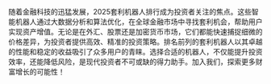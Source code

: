 随着金融科技的迅猛发展，2025套利机器人排行成为投资者关注的焦点。这些智能机器人通过大数据分析和算法优化，在全球金融市场中寻找套利机会，帮助用户实现资产增值。无论是在外汇、股票还是加密货币市场，它们都能快速捕捉细微的价格差异，为投资者提供高效、精准的投资策略。排名前列的套利机器人以其卓越的性能和稳定的收益吸引了众多用户的青睐。选择合适的机器人，不仅能提升投资效率，还能降低风险，是现代投资者不可或缺的得力助手。加入我们，探索更多财富增长的可能性！